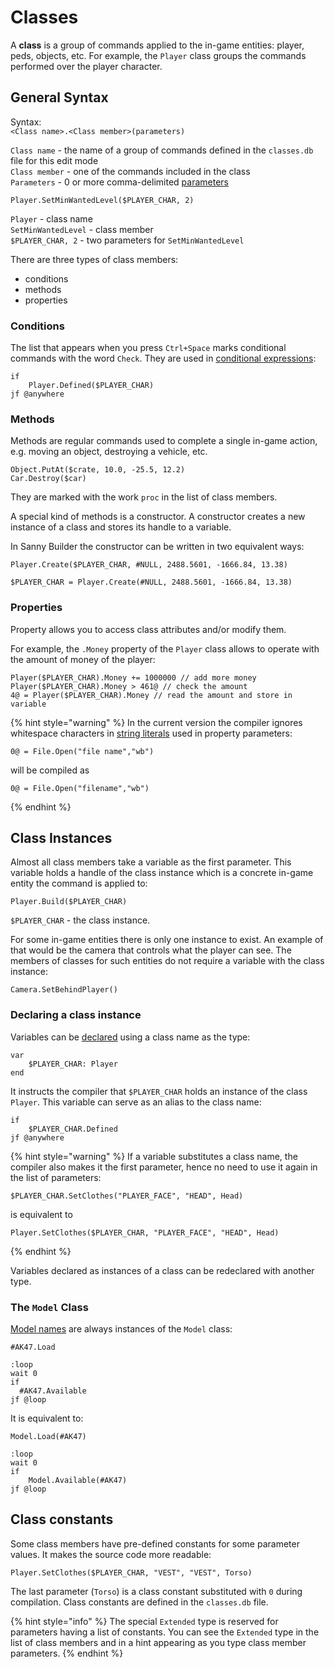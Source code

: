 # Classes

A **class** is a group of commands applied to the in-game entities: player, peds, objects, etc. For example, the `Player` class groups the commands performed over the player character.

## General Syntax

Syntax:  
`<Class name>.<Class member>(parameters)`

`Class name` - the name of a group of commands defined in the `classes.db` file for this edit mode  
`Class member` - one of the commands included in the class  
`Parameters` - 0 or more comma-delimited [parameters](data-types.md)

```text
Player.SetMinWantedLevel($PLAYER_CHAR, 2)
```

`Player` - class name  
`SetMinWantedLevel` - class member  
`$PLAYER_CHAR, 2` - two parameters for `SetMinWantedLevel`

There are three types of class members:

* conditions
* methods
* properties

### Conditions

The list that appears when you press `Ctrl+Space` marks conditional commands with the word `Check`. They are used in [conditional expressions](conditions.md): 

```text
if
    Player.Defined($PLAYER_CHAR)
jf @anywhere
```

### Methods

Methods are regular commands used to complete a single in-game action, e.g. moving an object, destroying a vehicle, etc. 

```text
Object.PutAt($crate, 10.0, -25.5, 12.2)
Car.Destroy($car)
```

They are marked with the work `proc` in the list of class members.

A special kind of methods is a constructor. A constructor creates a new instance of a class and stores its handle to a variable.

In Sanny Builder the constructor can be written in two equivalent ways:

```text
Player.Create($PLAYER_CHAR, #NULL, 2488.5601, -1666.84, 13.38)

```

```text
$PLAYER_CHAR = Player.Create(#NULL, 2488.5601, -1666.84, 13.38)
```

### Properties

Property allows you to access class attributes and/or modify them.

For example, the `.Money` property of the `Player` class allows to operate with the amount of money of the player:

```text
Player($PLAYER_CHAR).Money += 1000000 // add more money
Player($PLAYER_CHAR).Money > 461@ // check the amount
4@ = Player($PLAYER_CHAR).Money // read the amount and store in variable
```

{% hint style="warning" %}
In the current version the compiler ignores whitespace characters in [string literals](data-types.md#string-literals) used in property parameters:

```text
0@ = File.Open("file name","wb")
```

will be compiled as

```text
0@ = File.Open("filename","wb")
```
{% endhint %}

## Class Instances

Almost all class members take a variable as the first parameter. This variable holds a handle of the class instance which is a concrete in-game entity the command is applied to:

```text
Player.Build($PLAYER_CHAR)
```

`$PLAYER_CHAR` - the class instance. 

For some in-game entities there is only one instance to exist. An example of that would be the camera that controls what the player can see. The members of classes for such entities do not require a variable with the class instance:

```text
Camera.SetBehindPlayer()
```

### Declaring a class instance

Variables can be [declared](variables.md#var-end-construct) using a class name as the type:

```text
var
    $PLAYER_CHAR: Player
end
```

It instructs the compiler that `$PLAYER_CHAR` holds an instance of the class `Player`. This variable can serve as an alias to the class name:

```text
if
    $PLAYER_CHAR.Defined
jf @anywhere
```

{% hint style="warning" %}
If a variable substitutes a class name, the compiler also makes it the first parameter, hence no need to use it again in the list of parameters:

```text
$PLAYER_CHAR.SetClothes("PLAYER_FACE", "HEAD", Head)
```

is equivalent to 

```text
Player.SetClothes($PLAYER_CHAR, "PLAYER_FACE", "HEAD", Head)
```
{% endhint %}

Variables declared as instances of a class can be redeclared with another type.

### The `Model` Class 

[Model names](data-types.md#model-names) are always instances of the `Model` class:

```text
#AK47.Load
  
:loop
wait 0
if
  #AK47.Available
jf @loop
```

It is equivalent to:

```text
Model.Load(#AK47)

:loop
wait 0
if
    Model.Available(#AK47)
jf @loop
```

## Class constants

Some class members have pre-defined constants for some parameter values. It makes the source code more readable:

```text
Player.SetClothes($PLAYER_CHAR, "VEST", "VEST", Torso)
```

The last parameter \(`Torso`\) is a class constant substituted with `0` during compilation. Class constants are defined in the `classes.db` file.

{% hint style="info" %}
The special `Extended` type is reserved for parameters having a list of constants. You can see the `Extended` type in the list of class members and in a hint appearing as you type class member parameters.
{% endhint %}

